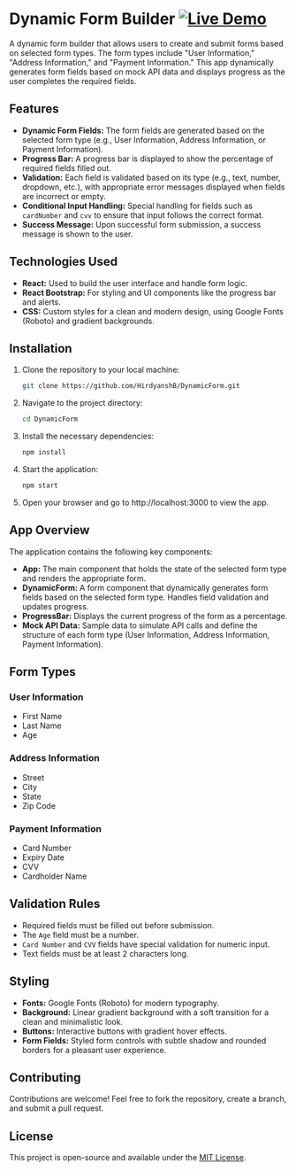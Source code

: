 # Dynamic Form Builder [![Live Demo](https://img.shields.io/badge/Live%20Demo-ReactFormDynamic-4c9c6c)](https://reactformdynamic.netlify.app/)

A dynamic form builder that allows users to create and submit forms based on selected form types. The form types include "User Information," "Address Information," and "Payment Information." This app dynamically generates form fields based on mock API data and displays progress as the user completes the required fields.

## Features

- **Dynamic Form Fields:** The form fields are generated based on the selected form type (e.g., User Information, Address Information, or Payment Information).
- **Progress Bar:** A progress bar is displayed to show the percentage of required fields filled out.
- **Validation:** Each field is validated based on its type (e.g., text, number, dropdown, etc.), with appropriate error messages displayed when fields are incorrect or empty.
- **Conditional Input Handling:** Special handling for fields such as `cardNumber` and `cvv` to ensure that input follows the correct format.
- **Success Message:** Upon successful form submission, a success message is shown to the user.

## Technologies Used

- **React:** Used to build the user interface and handle form logic.
- **React Bootstrap:** For styling and UI components like the progress bar and alerts.
- **CSS:** Custom styles for a clean and modern design, using Google Fonts (Roboto) and gradient backgrounds.

## Installation

1. Clone the repository to your local machine:
   ```bash
   git clone https://github.com/HirdyanshB/DynamicForm.git
2. Navigate to the project directory:
    ```bash
   cd DynamicForm
3. Install the necessary dependencies:
   ```bash
   npm install
4. Start the application:
   ```bash
   npm start
5. Open your browser and go to http://localhost:3000 to view the app.      

## App Overview

The application contains the following key components:

- **App:** The main component that holds the state of the selected form type and renders the appropriate form.
- **DynamicForm:** A form component that dynamically generates form fields based on the selected form type. Handles field validation and updates progress.
- **ProgressBar:** Displays the current progress of the form as a percentage.
- **Mock API Data:** Sample data to simulate API calls and define the structure of each form type (User Information, Address Information, Payment Information).

## Form Types

### User Information
- First Name
- Last Name
- Age

### Address Information
- Street
- City
- State
- Zip Code

### Payment Information
- Card Number
- Expiry Date
- CVV
- Cardholder Name

## Validation Rules

- Required fields must be filled out before submission.
- The `Age` field must be a number.
- `Card Number` and `CVV` fields have special validation for numeric input.
- Text fields must be at least 2 characters long.

## Styling

- **Fonts:** Google Fonts (Roboto) for modern typography.
- **Background:** Linear gradient background with a soft transition for a clean and minimalistic look.
- **Buttons:** Interactive buttons with gradient hover effects.
- **Form Fields:** Styled form controls with subtle shadow and rounded borders for a pleasant user experience.

## Contributing

Contributions are welcome! Feel free to fork the repository, create a branch, and submit a pull request.

## License

This project is open-source and available under the [MIT License](LICENSE).
